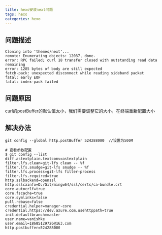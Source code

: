 ```yaml
---
title: hexo安装next问题
tags: hexo
categories: hexo
---
```


## <span id="inline-blue">问题描述</span>

```shell
Cloning into 'themes/next'...
remote: Enumerating objects: 12037, done.
error: RPC failed; curl 18 transfer closed with outstanding read data remaining
error: 1285 bytes of body are still expected
fetch-pack: unexpected disconnect while reading sideband packet
fatal: early EOF
fatal: index-pack failed

```



## <span id="inline-blue">问题原因</span>

curl的postBuffer的默认值太小，我们需要调整它的大小，在终端重新配置大小

## <span id="inline-blue">解决办法</span>

```shell
git config --global http.postBuffer 524288000  //设置为500M

# 查看参数配置
$ git config --list
diff.astextplain.textconv=astextplain
filter.lfs.clean=git-lfs clean -- %f
filter.lfs.smudge=git-lfs smudge -- %f
filter.lfs.process=git-lfs filter-process
filter.lfs.required=true
http.sslbackend=openssl
http.sslcainfo=D:/Git/mingw64/ssl/certs/ca-bundle.crt
core.autocrlf=true
core.fscache=true
core.symlinks=false
pull.rebase=false
credential.helper=manager-core
credential.https://dev.azure.com.usehttppath=true
init.defaultbranch=master
user.name=vanishke
user.email=18685129726@163.com
http.postbuffer=524288000

```



